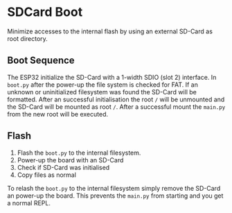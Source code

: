 # SDCard Boot
Minimize accesses to the internal flash by using an external SD-Card as root directory.

## Boot Sequence
The ESP32 initialize the SD-Card with a 1-width SDIO (slot 2) interface. In `boot.py` after the power-up the file system is checked for FAT. If an unknown or uninitialized filesystem was found the SD-Card will be formatted. After an successful initialisation the root `/` will be unmounted and the SD-Card will be mounted as root `/`. After a successful mount the `main.py` from the new root will be executed.

## Flash
1. Flash the `boot.py` to the internal filesystem.
2. Power-up the board with an SD-Card
3. Check if SD-Card was initialised
4. Copy files as normal

To relash the `boot.py` to the internal filesystem simply remove the SD-Card an power-up the board. This prevents the `main.py` from starting and you get a normal REPL.